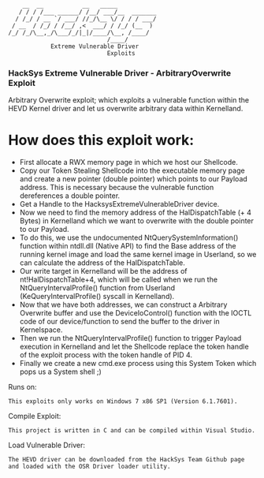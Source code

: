 ```
    __  __           __   _____           
   / / / /___ ______/ /__/ ___/__  _______
  / /_/ / __ `/ ___/ //_/\__ \/ / / / ___/
 / __  / /_/ / /__/ ,<  ___/ / /_/ (__  ) 
/_/ /_/\__,_/\___/_/|_|/____/\__, /____/  
                            /____/        
			Extreme Vulnerable Driver
							Exploits
```

### HackSys Extreme Vulnerable Driver - ArbitraryOverwrite Exploit

Arbitrary Overwrite exploit; which exploits a vulnerable function within the HEVD Kernel driver and let us overwrite arbitrary data within Kernelland.

# How does this exploit work:

* First allocate a RWX memory page in which we host our Shellcode.
* Copy our Token Stealing Shellcode into the executable memory page and create a new pointer (double pointer) which points to our Payload address. This is necessary because the vulnerable function dereferences a double pointer. 
* Get a Handle to the HacksysExtremeVulnerableDriver device.
* Now we need to find the memory address of the HalDispatchTable (+ 4 Bytes) in Kernelland which we want to overwrite with the double pointer to our Payload.   
* To do this, we use the undocumented NtQuerySystemInformation() function within ntdll.dll (Native API) to find the Base address of the running kernel image and load the same kernel image in Userland, so we can calculate the address of the HalDispatchTable.
* Our write target in Kernelland will be the address of nt!HalDispatchTable+4, which will be called when we run the NtQueryIntervalProfile() function from Userland (KeQueryIntervalProfile() syscall in Kernelland).
* Now that we have both addresses, we can construct a Arbitrary Overwrite buffer and use the DeviceIoControl() function with the IOCTL code of our device/function to send the buffer to the driver in Kernelspace.
* Then we run the NtQueryIntervalProfile() function to trigger Payload execution in Kernelland and let the Shellcode replace the token handle of the exploit process with the token handle of PID 4. 
* Finally we create a new cmd.exe process using this System Token which pops us a System shell ;) 

Runs on:

```
This exploits only works on Windows 7 x86 SP1 (Version 6.1.7601).
``` 

Compile Exploit:

```
This project is written in C and can be compiled within Visual Studio.
```

Load Vulnerable Driver:

```
The HEVD driver can be downloaded from the HackSys Team Github page and loaded with the OSR Driver loader utility.
```
